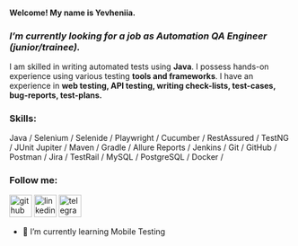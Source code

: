 #### Welcome! My name is Yevheniia.
### *I’m currently looking for a job as Automation QA Engineer (junior/trainee).*



I am skilled in writing automated tests using **Java**. I possess hands-on experience using various testing **tools and frameworks**. I have an experience in **web testing, API testing, writing check-lists, test-cases, bug-reports, test-plans.**

### Skills: 
Java / Selenium / Selenide / Playwright / Cucumber / RestAssured / TestNG / JUnit Jupiter / Maven / Gradle / Allure Reports / Jenkins / Git / GitHub / Postman / Jira / TestRail / MySQL / PostgreSQL / Docker / 


### Follow me:

[<img src='https://cdn.jsdelivr.net/npm/simple-icons@3.0.1/icons/github.svg' alt='github' height='40'>](https://github.com/marynina-ua)
[<img src='https://cdn.jsdelivr.net/npm/simple-icons@3.0.1/icons/linkedin.svg' alt='linkedin' height='40'>](https://www.linkedin.com/in/marynina)
[<img src='https://cdn.jsdelivr.net/npm/simple-icons@3.13.0/icons/telegram.svg' alt='telegram' height='40'>](https://t.me/y_m_ukr)


- 🌱 I’m currently learning Mobile Testing
